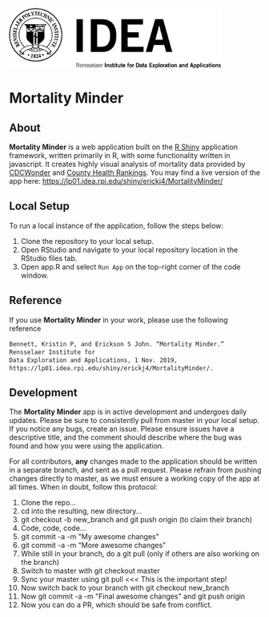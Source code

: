 <img src="www/IDEA_logo_500.png"  height="120"/>

# Mortality Minder

## About
**Mortality Minder** is a web application built on the [R Shiny](https://shiny.rstudio.com/) application framework, written primarily in R, with some functionality written in javascript. It creates highly visual analysis of mortality data provided by [CDCWonder](https://wonder.cdc.gov/) and [County Health Rankings](http://www.countyhealthrankings.org/). You may find a live version of the app here: https://lp01.idea.rpi.edu/shiny/erickj4/MortalityMinder/

## Local Setup
To run a local instance of the application, follow the steps below:

1. Clone the repository to your local setup.
2. Open RStudio and navigate to your local repository location in the RStudio files tab.
3. Open app.R and select `Run App` on the top-right corner of the code window.

## Reference
If you use **Mortality Minder** in your work, please use the following reference

```
Bennett, Kristin P, and Erickson S John. “Mortality Minder.” Rensselaer Institute for 
Data Exploration and Applications, 1 Nov. 2019, https://lp01.idea.rpi.edu/shiny/erickj4/MortalityMinder/.
```

## Development
The **Mortality Minder** app is in active development and undergoes daily updates. Please be sure to consistently pull from master in your local setup. If you notice any bugs, create an issue. Please ensure issues have a descriptive title, and the comment should describe where the bug was found and how you were using the application. 

For all contributors, **any** changes made to the application should be written in a separate branch, and sent as a pull request. Please refrain from pushing changes directly to master, as we must ensure a working copy of the app at all times. When in doubt, follow this protocol:

1. Clone the repo...
2. cd into the resulting, new directory...
3. git checkout -b new_branch and git push origin (to claim their branch)
4. Code, code, code...
5. git commit -a -m "My awesome changes"
6. git commit -a -m "More awesome changes"
7. While still in your branch, do a git pull (only if others are also working on the branch)
8. Switch to master with git checkout master
9. Sync your master using git pull  <<< This is the important step!
10. Now switch back to your branch with git checkout new_branch
11. Now git commit -a -m "Final awesome changes" and git push origin
12. Now you can do a PR, which should be safe from conflict.


